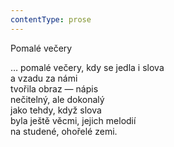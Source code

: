 ```yaml
---
contentType: prose
---
```


Pomalé večery

… pomalé večery, kdy se jedla i slova  
a vzadu za námi  
tvořila obraz — nápis  
nečitelný, ale dokonalý  
jako tehdy, když slova  
byla ještě věcmi, jejich melodií  
na studené, ohořelé zemi.
